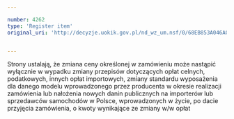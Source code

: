 ```yaml
---

number: 4262
type: 'Register item'
original_uri: 'http://decyzje.uokik.gov.pl/nd_wz_um.nsf/0/68EB853A046A061BC1257B1A002D59A1?OpenDocument'


---
```


Strony ustalają, że zmiana ceny określonej w zamówieniu może nastąpić wyłącznie w wypadku zmiany przepisów dotyczących opłat celnych, podatkowych, innych opłat importowych, zmiany standardu wyposażenia dla danego modelu wprowadzonego przez producenta w okresie realizacji zamówienia lub nałożenia nowych danin publicznych na importerów lub sprzedawców samochodów w Polsce, wprowadzonych w życie, po dacie przyjęcia zamówienia, o kwoty wynikające ze zmiany w/w opłat
